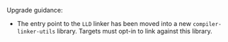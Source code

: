 Upgrade guidance:

* The entry point to the `LLD` linker has been moved into a new
  `compiler-linker-utils` library. Targets must opt-in to link against this
  library.
